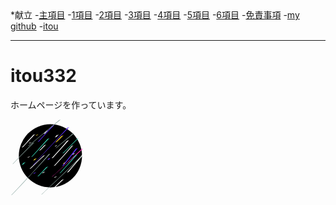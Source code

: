 <head>
<link rel="stylheet" href="style.css">

</head>
*献立
-<a href="https://itou332.github.io/top_page/">主項目</a>
-<a href="https://itou332.github.io/sun/">1項目</a>
-<a href="https://itou332.github.io/itou332a.github.io/">2項目</a>
-<a href="https://itou332.github.io/diary">3項目</a>
-<a href="https://itou332.github.io/today/">4項目</a>
-<a href="https://itou332.github.io/challenge/">5項目</a>
-<a href="https://itou332.github.io/nontitle/">6項目</a>
-<a href="https://itou332.github.io/Privacy-policy/">免責事項</a>
-<a href="https://github.com/itou332">my github</a>
-<a href="http://itou33good.starfree.jp/">itou</a>
<br>

<hr>

itou332
=====
ホームページを作っています。

<svg
   width="32.64822mm"
   height="32.09441mm"
   viewBox="0 0 132.64823 132.09441"
   version="1.1"
   id="svg5"
   inkscape:version="1.1 (c68e22c387, 2021-05-23)"
   sodipodi:docname="utilyuu.svg"
   xmlns:inkscape="http://www.inkscape.org/namespaces/inkscape"
   xmlns:sodipodi="http://sodipodi.sourceforge.net/DTD/sodipodi-0.dtd"
   xmlns="http://www.w3.org/2000/svg"
   xmlns:svg="http://www.w3.org/2000/svg">
  <sodipodi:namedview
     id="namedview7"
     pagecolor="#ffffff"
     bordercolor="#666666"
     borderopacity="1.0"
     inkscape:pageshadow="2"
     inkscape:pageopacity="0.0"
     inkscape:pagecheckerboard="0"
     inkscape:document-units="mm"
     showgrid="false"
     inkscape:zoom="0.69664703"
     inkscape:cx="229.67155"
     inkscape:cy="380.3935"
     inkscape:window-width="1920"
     inkscape:window-height="986"
     inkscape:window-x="-11"
     inkscape:window-y="-11"
     inkscape:window-maximized="1"
     inkscape:current-layer="layer1" />
  <defs
     id="defs2" />
  <g
     inkscape:label="レイヤー 1"
     inkscape:groupmode="layer"
     id="layer1"
     transform="translate(-44.098997,-48.004835)">
    <circle
       style="opacity:0.997669;fill:#000000;fill-rule:evenodd;stroke:#ffffff;stroke-width:0.165;stroke-linecap:square;stroke-linejoin:bevel;stroke-dasharray:0, 0.165, 0.329999, 0.495001, 0.66, 0.825, 0.989999, 1.155, 1.32, 1.485, 1.65, 1.815, 1.98, 2.145, 2.31;stroke-dashoffset:0.2145;stroke-opacity:0;paint-order:stroke fill markers"
       id="path846"
       cx="112.79923"
       cy="111.28005"
       r="55.070335" />
    <path
       style="opacity:0.997669;fill:#ffffff;fill-rule:evenodd;stroke:#ffffff;stroke-width:0.165;stroke-linecap:square;stroke-linejoin:bevel;stroke-dasharray:0, 0.165, 0.329999, 0.495001, 0.66, 0.825, 0.989999, 1.155, 1.32, 1.485, 1.65, 1.815, 1.98, 2.145, 2.31;stroke-dashoffset:0.2145;stroke-opacity:0;paint-order:stroke fill markers"
       id="path1097"
       d="m 173.18426,102.8568 c -6.26994,8.40962 -13.13998,16.36088 -19.99653,24.29382 -3.9053,4.50252 -7.72601,9.07891 -11.74265,13.48315 0,0 3.31439,-1.39549 3.31439,-1.39549 v 0 c 3.80152,-4.38222 7.47679,-8.87146 11.24766,-13.28004 6.9964,-8.14205 14.00831,-16.27838 20.74009,-24.6414 0,0 -3.56296,1.53996 -3.56296,1.53996 z" />
    <path
       style="opacity:0.997669;fill:#ffffff;fill-rule:evenodd;stroke:#ffffff;stroke-width:0.165;stroke-linecap:square;stroke-linejoin:bevel;stroke-dasharray:0, 0.165, 0.329999, 0.495001, 0.66, 0.825, 0.989999, 1.155, 1.32, 1.485, 1.65, 1.815, 1.98, 2.145, 2.31;stroke-dashoffset:0.2145;stroke-opacity:0;paint-order:stroke fill markers"
       id="path1099"
       d="m 149.71337,94.189329 c -10.20548,11.947521 -20.62223,23.717671 -31.41873,35.134731 0,0 2.75292,-1.15197 2.75292,-1.15197 v 0 c 10.64661,-11.64352 21.0109,-23.53973 31.61072,-35.225871 0,0 -2.94491,1.24311 -2.94491,1.24311 z" />
    <path
       style="opacity:0.997669;fill:#ffffff;fill-rule:evenodd;stroke:#ffffff;stroke-width:0.165;stroke-linecap:square;stroke-linejoin:bevel;stroke-dasharray:0, 0.165, 0.329999, 0.495001, 0.66, 0.825, 0.989999, 1.155, 1.32, 1.485, 1.65, 1.815, 1.98, 2.145, 2.31;stroke-dashoffset:0.2145;stroke-opacity:0;paint-order:stroke fill markers"
       id="path1101"
       d="m 100.15758,111.34109 c -8.018986,7.62063 -16.009641,15.27102 -24.016824,22.90412 0,0 2.719253,-1.11956 2.719253,-1.11956 v 0 c 8.160742,-7.86146 16.337375,-15.71707 24.832591,-23.21866 0,0 -3.53502,1.4341 -3.53502,1.4341 z" />
    <path
       style="opacity:0.997669;fill:#ffffff;fill-rule:evenodd;stroke:#ffffff;stroke-width:0.165;stroke-linecap:square;stroke-linejoin:bevel;stroke-dasharray:0, 0.165, 0.329999, 0.495001, 0.66, 0.825, 0.989999, 1.155, 1.32, 1.485, 1.65, 1.815, 1.98, 2.145, 2.31;stroke-dashoffset:0.2145;stroke-opacity:0;paint-order:stroke fill markers"
       id="path1103"
       d="m 104.93699,68.401985 c -2.6889,3.217722 -1.25852,1.511395 -4.29324,5.117229 0,0 3.19622,-1.353727 3.19622,-1.353727 v 0 c 3.18885,-3.692242 1.6371,-1.947976 4.64261,-5.244013 0,0 -3.54559,1.480511 -3.54559,1.480511 z" />
    <path
       style="opacity:0.997669;fill:#ffffff;fill-rule:evenodd;stroke:#ffffff;stroke-width:0.165;stroke-linecap:square;stroke-linejoin:bevel;stroke-dasharray:0, 0.165, 0.329999, 0.495001, 0.66, 0.825, 0.989999, 1.155, 1.32, 1.485, 1.65, 1.815, 1.98, 2.145, 2.31;stroke-dashoffset:0.2145;stroke-opacity:0;paint-order:stroke fill markers"
       id="path1105"
       d="m 123.63421,75.581247 c -2.07839,2.387304 -0.97093,1.10744 -3.31894,3.842589 0,0 3.30963,-1.397529 3.30963,-1.397529 v 0 c 2.47372,-2.796532 1.28301,-1.485308 3.56212,-3.942729 0,0 -3.55281,1.497669 -3.55281,1.497669 z" />
    <path
       style="opacity:0.997669;fill:#ffffff;fill-rule:evenodd;stroke:#ffffff;stroke-width:0.165;stroke-linecap:square;stroke-linejoin:bevel;stroke-dasharray:0, 0.165, 0.329999, 0.495001, 0.66, 0.825, 0.989999, 1.155, 1.32, 1.485, 1.65, 1.815, 1.98, 2.145, 2.31;stroke-dashoffset:0.2145;stroke-opacity:0;paint-order:stroke fill markers"
       id="path1107"
       d="m 73.76043,113.35907 c -0.434007,0.52239 -0.868014,1.04477 -1.30202,1.56716 0,0 3.413553,-1.44569 3.413553,-1.44569 v 0 c 0.469959,-0.53729 0.939914,-1.07457 1.409872,-1.61186 0,0 -3.521405,1.49039 -3.521405,1.49039 z" />
    <path
       style="opacity:0.997669;fill:#ffffff;fill-rule:evenodd;stroke:#ffffff;stroke-width:0.165;stroke-linecap:square;stroke-linejoin:bevel;stroke-dasharray:0, 0.165, 0.329999, 0.495001, 0.66, 0.825, 0.989999, 1.155, 1.32, 1.485, 1.65, 1.815, 1.98, 2.145, 2.31;stroke-dashoffset:0.2145;stroke-opacity:0;paint-order:stroke fill markers"
       id="path1109"
       d="m 99.753194,140.15332 c -0.393007,0.49823 -0.786014,0.99646 -1.179018,1.49469 0,0 3.426744,-1.45999 3.426744,-1.45999 v 0 c 0.43459,-0.51536 0.86918,-1.03072 1.30377,-1.54608 0,0 -3.551496,1.51138 -3.551496,1.51138 z" />
    <path
       style="opacity:0.997669;fill:#ffffff;fill-rule:evenodd;stroke:#ffffff;stroke-width:0.165;stroke-linecap:square;stroke-linejoin:bevel;stroke-dasharray:0, 0.165, 0.329999, 0.495001, 0.66, 0.825, 0.989999, 1.155, 1.32, 1.485, 1.65, 1.815, 1.98, 2.145, 2.31;stroke-dashoffset:0.2145;stroke-opacity:0;paint-order:stroke fill markers"
       id="path1111"
       d="m 121.32226,93.952599 c -0.33765,0.4441 -0.6753,0.888203 -1.01294,1.332306 0,0 3.45659,-1.481891 3.45659,-1.481891 v 0 c 0.36155,-0.452615 0.72311,-0.905232 1.08467,-1.35785 0,0 -3.52832,1.507435 -3.52832,1.507435 z" />
    <path
       style="opacity:0.997669;fill:#ffffff;fill-rule:evenodd;stroke:#ffffff;stroke-width:0.165;stroke-linecap:square;stroke-linejoin:bevel;stroke-dasharray:0, 0.165, 0.329999, 0.495001, 0.66, 0.825, 0.989999, 1.155, 1.32, 1.485, 1.65, 1.815, 1.98, 2.145, 2.31;stroke-dashoffset:0.2145;stroke-opacity:0;paint-order:stroke fill markers"
       id="path1113"
       d="m 76.369565,88.618017 c -0.455774,0.48638 -0.91155,0.972764 -1.367327,1.459145 0,0 3.426751,-1.428094 3.426751,-1.428094 v 0 c 0.489995,-0.501198 0.97999,-1.002395 1.469986,-1.503593 0,0 -3.52941,1.472542 -3.52941,1.472542 z" />
    <path
       style="opacity:0.997669;fill:#ffffff;fill-rule:evenodd;stroke:#ffffff;stroke-width:0.165;stroke-linecap:square;stroke-linejoin:bevel;stroke-dasharray:0, 0.165, 0.329999, 0.495001, 0.66, 0.825, 0.989999, 1.155, 1.32, 1.485, 1.65, 1.815, 1.98, 2.145, 2.31;stroke-dashoffset:0.2145;stroke-opacity:0;paint-order:stroke fill markers"
       id="path1115"
       d="m 120.27509,148.27614 c -0.33937,0.47092 -0.67874,0.94183 -1.01811,1.41275 0,0 3.44248,-1.48666 3.44248,-1.48666 v 0 c 0.36708,-0.48637 0.73416,-0.97275 1.10123,-1.45912 0,0 -3.5256,1.53303 -3.5256,1.53303 z" />
    <path
       style="opacity:0.997669;fill:#ffffff;fill-rule:evenodd;stroke:#ffffff;stroke-width:0.165;stroke-linecap:square;stroke-linejoin:bevel;stroke-dasharray:0, 0.165, 0.329999, 0.495001, 0.66, 0.825, 0.989999, 1.155, 1.32, 1.485, 1.65, 1.815, 1.98, 2.145, 2.31;stroke-dashoffset:0.2145;stroke-opacity:0;paint-order:stroke fill markers"
       id="path1117"
       d="m 151.70998,107.67384 c -0.43026,0.6269 -0.86053,1.2538 -1.2908,1.8807 0,0 3.36811,-1.46015 3.36811,-1.46015 v 0 c 0.48094,-0.64478 0.96188,-1.28956 1.44282,-1.93434 0,0 -3.52013,1.51379 -3.52013,1.51379 z" />
    <path
       style="opacity:0.997669;fill:#ffffff;fill-rule:evenodd;stroke:#ffffff;stroke-width:0.165;stroke-linecap:square;stroke-linejoin:bevel;stroke-dasharray:0, 0.165, 0.329999, 0.495001, 0.66, 0.825, 0.989999, 1.155, 1.32, 1.485, 1.65, 1.815, 1.98, 2.145, 2.31;stroke-dashoffset:0.2145;stroke-opacity:0;paint-order:stroke fill markers"
       id="path1119"
       d="m 141.7813,85.162278 c -8.57908,10.584682 -17.83943,20.590042 -27.12167,30.555042 0,0 2.66054,-1.11379 2.66054,-1.11379 v 0 c 9.43402,-10.21826 18.82023,-20.480148 27.9984,-30.929491 0,0 -3.53727,1.488239 -3.53727,1.488239 z" />
    <path
       style="opacity:0.997669;fill:#ffffff;fill-rule:evenodd;stroke:#ffffff;stroke-width:0.165;stroke-linecap:square;stroke-linejoin:bevel;stroke-dasharray:0, 0.165, 0.329999, 0.495001, 0.66, 0.825, 0.989999, 1.155, 1.32, 1.485, 1.65, 1.815, 1.98, 2.145, 2.31;stroke-dashoffset:0.2145;stroke-opacity:0;paint-order:stroke fill markers"
       id="path1121"
       d="m 101.80784,93.077111 c -3.062928,3.228033 -6.128891,6.453179 -9.195385,9.677829 0,0 3.004542,-1.25292 3.004542,-1.25292 v 0 c 3.19541,-3.34288 6.386203,-6.69219 9.736283,-9.882269 0,0 -3.54544,1.45736 -3.54544,1.45736 z" />
    <path
       style="opacity:0.997669;fill:#ffffff;fill-rule:evenodd;stroke:#ffffff;stroke-width:0.165;stroke-linecap:square;stroke-linejoin:bevel;stroke-dasharray:0, 0.165, 0.329999, 0.495001, 0.66, 0.825, 0.989999, 1.155, 1.32, 1.485, 1.65, 1.815, 1.98, 2.145, 2.31;stroke-dashoffset:0.2145;stroke-opacity:0;paint-order:stroke fill markers"
       id="path1123"
       d="m 132.89988,153.11111 c -4.65569,4.70072 -9.55473,9.15448 -14.32869,13.73459 0,0 3.22659,-1.32955 3.22659,-1.32955 v 0 c 4.84498,-4.69217 9.81388,-9.2517 14.71719,-13.88235 0,0 -3.61509,1.47731 -3.61509,1.47731 z" />
    <path
       style="opacity:0.997669;fill:#ffffff;fill-rule:evenodd;stroke:#ffffff;stroke-width:0.165;stroke-linecap:square;stroke-linejoin:bevel;stroke-dasharray:0, 0.165, 0.329999, 0.495001, 0.66, 0.825, 0.989999, 1.155, 1.32, 1.485, 1.65, 1.815, 1.98, 2.145, 2.31;stroke-dashoffset:0.2145;stroke-opacity:0;paint-order:stroke fill markers"
       id="path1125"
       d="m 82.999129,74.783155 c -6.668002,7.371088 -13.410633,14.673273 -20.09825,22.026618 0,0 2.383139,-0.99972 2.383139,-0.99972 v 0 c 6.966691,-7.588078 13.987711,-15.127634 21.203727,-22.480275 0,0 -3.488616,1.453377 -3.488616,1.453377 z" />
    <path
       style="opacity:0.997669;fill:#ffda31;fill-opacity:1;fill-rule:evenodd;stroke:#ffffff;stroke-width:0.165;stroke-linecap:square;stroke-linejoin:bevel;stroke-dasharray:0, 0.165, 0.329999, 0.495001, 0.66, 0.825, 0.989999, 1.155, 1.32, 1.485, 1.65, 1.815, 1.98, 2.145, 2.31;stroke-dashoffset:0.2145;stroke-opacity:0;paint-order:stroke fill markers"
       id="path1127"
       d="m 132.0682,76.96401 c -3.66014,3.829635 -7.41535,7.567046 -11.14282,11.330805 0,0 3.07098,-1.273898 3.07098,-1.273898 v 0 c 3.84639,-3.88865 7.72989,-7.739263 11.6494,-11.554319 0,0 -3.57756,1.497412 -3.57756,1.497412 z" />
    <path
       style="opacity:0.997669;fill:#ffda31;fill-opacity:1;fill-rule:evenodd;stroke:#ffffff;stroke-width:0.165;stroke-linecap:square;stroke-linejoin:bevel;stroke-dasharray:0, 0.165, 0.329999, 0.495001, 0.66, 0.825, 0.989999, 1.155, 1.32, 1.485, 1.65, 1.815, 1.98, 2.145, 2.31;stroke-dashoffset:0.2145;stroke-opacity:0;paint-order:stroke fill markers"
       id="path1195"
       d="m 136.2599,123.4495 c -0.57526,0.79037 -1.15051,1.58074 -1.72577,2.3711 0,0 3.28093,-1.40996 3.28093,-1.40996 v 0 c 0.66483,-0.82897 1.32966,-1.65792 1.99449,-2.48688 0,0 -3.54965,1.52574 -3.54965,1.52574 z" />
    <path
       style="opacity:0.997669;fill:#ffda31;fill-opacity:1;fill-rule:evenodd;stroke:#ffffff;stroke-width:0.165;stroke-linecap:square;stroke-linejoin:bevel;stroke-dasharray:0, 0.165, 0.329999, 0.495001, 0.66, 0.825, 0.989999, 1.155, 1.32, 1.485, 1.65, 1.815, 1.98, 2.145, 2.31;stroke-dashoffset:0.2145;stroke-opacity:0;paint-order:stroke fill markers"
       id="path1197"
       d="m 85.326476,116.61311 c -0.903595,1.09367 -1.807189,2.18733 -2.710786,3.281 0,0 3.111672,-1.31579 3.111672,-1.31579 v 0 c 1.027147,-1.14422 2.054293,-2.28843 3.08144,-3.43265 0,0 -3.482326,1.46744 -3.482326,1.46744 z" />
    <path
       style="opacity:0.997669;fill:#ffda31;fill-opacity:1;fill-rule:evenodd;stroke:#ffffff;stroke-width:0.165;stroke-linecap:square;stroke-linejoin:bevel;stroke-dasharray:0, 0.165, 0.329999, 0.495001, 0.66, 0.825, 0.989999, 1.155, 1.32, 1.485, 1.65, 1.815, 1.98, 2.145, 2.31;stroke-dashoffset:0.2145;stroke-opacity:0;paint-order:stroke fill markers"
       id="path1199"
       d="m 88.477761,74.940006 c -0.435033,0.442838 -0.870069,0.885679 -1.305102,1.328517 0,0 3.449113,-1.428667 3.449113,-1.428667 v 0 c 0.461685,-0.45388 0.923367,-0.907759 1.385052,-1.361636 0,0 -3.529063,1.461786 -3.529063,1.461786 z" />
    <path
       style="opacity:0.997669;fill:#6131ff;fill-opacity:1;fill-rule:evenodd;stroke:#ffffff;stroke-width:0.165;stroke-linecap:square;stroke-linejoin:bevel;stroke-dasharray:0, 0.165, 0.329999, 0.495001, 0.66, 0.825, 0.989999, 1.155, 1.32, 1.485, 1.65, 1.815, 1.98, 2.145, 2.31;stroke-dashoffset:0.2145;stroke-opacity:0;paint-order:stroke fill markers"
       id="path1201"
       d="m 84.266319,141.16518 c -0.606576,0.66448 -1.213154,1.32896 -1.81973,1.99344 0,0 3.330009,-1.39176 3.330009,-1.39176 v 0 c 0.665104,-0.69081 1.330206,-1.38163 1.995308,-2.07244 0,0 -3.505587,1.47076 -3.505587,1.47076 z" />
    <path
       style="opacity:0.997669;fill:#6131ff;fill-opacity:1;fill-rule:evenodd;stroke:#ffffff;stroke-width:0.165;stroke-linecap:square;stroke-linejoin:bevel;stroke-dasharray:0, 0.165, 0.329999, 0.495001, 0.66, 0.825, 0.989999, 1.155, 1.32, 1.485, 1.65, 1.815, 1.98, 2.145, 2.31;stroke-dashoffset:0.2145;stroke-opacity:0;paint-order:stroke fill markers"
       id="path1269"
       d="m 109.38187,116.15191 c -0.62356,0.7894 -1.24713,1.5788 -1.87069,2.3682 0,0 3.27752,-1.39542 3.27752,-1.39542 v 0 c 0.69717,-0.81971 1.39434,-1.63942 2.09151,-2.45913 0,0 -3.49834,1.48635 -3.49834,1.48635 z" />
    <path
       style="opacity:0.997669;fill:#6131ff;fill-opacity:1;fill-rule:evenodd;stroke:#ffffff;stroke-width:0.165;stroke-linecap:square;stroke-linejoin:bevel;stroke-dasharray:0, 0.165, 0.329999, 0.495001, 0.66, 0.825, 0.989999, 1.155, 1.32, 1.485, 1.65, 1.815, 1.98, 2.145, 2.31;stroke-dashoffset:0.2145;stroke-opacity:0;paint-order:stroke fill markers"
       id="path1271"
       d="m 157.02712,98.93855 c -7.77085,10.21098 -15.76305,20.25095 -23.76378,30.28195 0,0 2.38802,-1.02094 2.38802,-1.02094 v 0 c 8.20747,-10.33115 16.45891,-20.62964 24.89589,-30.774805 0,0 -3.52013,1.513795 -3.52013,1.513795 z" />
    <path
       style="opacity:0.997669;fill:#6131ff;fill-opacity:1;fill-rule:evenodd;stroke:#ffffff;stroke-width:0.165;stroke-linecap:square;stroke-linejoin:bevel;stroke-dasharray:0, 0.165, 0.329999, 0.495001, 0.66, 0.825, 0.989999, 1.155, 1.32, 1.485, 1.65, 1.815, 1.98, 2.145, 2.31;stroke-dashoffset:0.2145;stroke-opacity:0;paint-order:stroke fill markers"
       id="path1273"
       d="m 116.51118,58.840978 c -0.99871,1.097981 -1.98944,2.203265 -2.99612,3.293941 -1.93366,2.095005 -3.8955,4.163919 -5.82476,6.262967 -6.92139,7.530502 -10.038554,11.039917 -16.966129,18.742488 0,0 1.990537,-0.836475 1.990537,-0.836475 v 0 c 2.947914,-3.255227 5.863474,-6.540045 8.843732,-9.765683 6.01984,-6.51547 12.21735,-12.852339 18.44297,-19.169073 0,0 -3.49023,1.471835 -3.49023,1.471835 z" />
    <path
       style="opacity:0.997669;fill:#6131ff;fill-opacity:1;fill-rule:evenodd;stroke:#ffffff;stroke-width:0.165;stroke-linecap:square;stroke-linejoin:bevel;stroke-dasharray:0, 0.165, 0.329999, 0.495001, 0.66, 0.825, 0.989999, 1.155, 1.32, 1.485, 1.65, 1.815, 1.98, 2.145, 2.31;stroke-dashoffset:0.2145;stroke-opacity:0;paint-order:stroke fill markers"
       id="path1275"
       d="m 142.252,62.595148 c -11.39457,12.505491 -23.12066,24.703521 -34.62024,37.11195 -9.244025,9.974602 -16.244093,17.699752 -25.363048,27.709442 0,0 1.337763,-0.56172 1.337763,-0.56172 v 0 c 10.182508,-11.26257 14.803339,-16.47266 25.322325,-27.689409 12.05126,-12.850669 24.37457,-25.444063 36.74408,-37.987239 0,0 -3.42088,1.416976 -3.42088,1.416976 z" />
    <path
       style="opacity:0.997669;fill:#ff31bc;fill-opacity:1;fill-rule:evenodd;stroke:#ffffff;stroke-width:0.165;stroke-linecap:square;stroke-linejoin:bevel;stroke-dasharray:0, 0.165, 0.329999, 0.495001, 0.66, 0.825, 0.989999, 1.155, 1.32, 1.485, 1.65, 1.815, 1.98, 2.145, 2.31;stroke-dashoffset:0.2145;stroke-opacity:0;paint-order:stroke fill markers"
       id="path1277"
       d="m 166.29965,100.01627 c -1.35494,1.37199 -2.68423,2.76977 -4.06481,4.11595 -4.57657,4.46258 -15.20434,14.44147 -19.11399,18.08134 -8.057,7.50103 -19.75654,18.22346 -27.8303,25.64044 0,0 1.21052,-0.49535 1.21052,-0.49535 v 0 c 22.29351,-20.44419 6.0165,-5.55156 28.26567,-25.81939 0.1475,-0.13437 18.30577,-16.69179 20.381,-18.60929 1.54855,-1.43086 3.06953,-2.89125 4.6043,-4.336876 0,0 -3.45239,1.423176 -3.45239,1.423176 z" />
    <path
       style="opacity:0.997669;fill:#37c8ab;fill-opacity:1;fill-rule:evenodd;stroke:#ffffff;stroke-width:0.165;stroke-linecap:square;stroke-linejoin:bevel;stroke-dasharray:0, 0.165, 0.329999, 0.495001, 0.66, 0.825, 0.989999, 1.155, 1.32, 1.485, 1.65, 1.815, 1.98, 2.145, 2.31;stroke-dashoffset:0.2145;stroke-opacity:0;paint-order:stroke fill markers"
       id="path1388"
       d="m 158.85542,81.977187 c -8.18824,8.542374 -16.65659,16.809571 -25.06138,25.137013 0,0 2.12464,-0.87923 2.12464,-0.87923 v 0 c 8.57336,-8.539089 17.17787,-17.046049 25.86043,-25.474375 0,0 -2.92369,1.216592 -2.92369,1.216592 z" />
    <path
       style="opacity:0.997669;fill:#37c8ab;fill-opacity:1;fill-rule:evenodd;stroke:#ffffff;stroke-width:0.165;stroke-linecap:square;stroke-linejoin:bevel;stroke-dasharray:0, 0.165, 0.329999, 0.495001, 0.66, 0.825, 0.989999, 1.155, 1.32, 1.485, 1.65, 1.815, 1.98, 2.145, 2.31;stroke-dashoffset:0.2145;stroke-opacity:0;paint-order:stroke fill markers"
       id="path1390"
       d="m 107.78926,81.732889 c -9.355726,10.64042 -18.901003,21.112011 -28.373293,31.648341 0,0 1.973223,-0.82934 1.973223,-0.82934 v 0 c 9.815594,-10.86243 19.66509,-21.697443 29.80539,-32.25934 0,0 -3.40532,1.440339 -3.40532,1.440339 z" />
    <path
       style="opacity:0.997669;fill:#37c8ab;fill-opacity:1;fill-rule:evenodd;stroke:#ffffff;stroke-width:0.165;stroke-linecap:square;stroke-linejoin:bevel;stroke-dasharray:0, 0.165, 0.329999, 0.495001, 0.66, 0.825, 0.989999, 1.155, 1.32, 1.485, 1.65, 1.815, 1.98, 2.145, 2.31;stroke-dashoffset:0.2145;stroke-opacity:0;paint-order:stroke fill markers"
       id="path1392"
       d="m 105.55195,131.063 c -5.04675,5.71474 -10.401694,11.14855 -15.691826,16.63532 0,0 2.475463,-1.02979 2.475463,-1.02979 v 0 c 5.544397,-5.68229 11.125523,-11.32879 16.629623,-17.05015 0,0 -3.41326,1.44462 -3.41326,1.44462 z" />
    <path
       style="opacity:0.997669;fill:#37c8ab;fill-opacity:1;fill-rule:evenodd;stroke:#ffffff;stroke-width:0.165;stroke-linecap:square;stroke-linejoin:bevel;stroke-dasharray:0, 0.165, 0.329999, 0.495001, 0.66, 0.825, 0.989999, 1.155, 1.32, 1.485, 1.65, 1.815, 1.98, 2.145, 2.31;stroke-dashoffset:0.2145;stroke-opacity:0;paint-order:stroke fill markers"
       id="path1394"
       d="m 65.911901,123.44491 c -1.101405,1.31329 -2.202807,2.62657 -3.304212,3.93985 0,0 2.99108,-1.26155 2.99108,-1.26155 v 0 c 1.264873,-1.3789 2.529745,-2.75781 3.794618,-4.13671 0,0 -3.481486,1.45841 -3.481486,1.45841 z" />
    <path
       style="opacity:0.997669;fill:#37c8ab;fill-opacity:1;fill-rule:evenodd;stroke:#ffffff;stroke-width:0.165;stroke-linecap:square;stroke-linejoin:bevel;stroke-dasharray:0, 0.165, 0.329999, 0.495001, 0.66, 0.825, 0.989999, 1.155, 1.32, 1.485, 1.65, 1.815, 1.98, 2.145, 2.31;stroke-dashoffset:0.2145;stroke-opacity:0;paint-order:stroke fill markers"
       id="path1396"
       d="m 156.53081,110.13474 c -1.17057,1.43241 -2.31275,2.8885 -3.51169,4.29724 -3.63247,4.26811 -11.38873,12.95978 -14.64444,16.62407 -3.30075,3.71499 -6.60543,7.42648 -9.90814,11.13973 0,0 1.74502,-0.73401 1.74502,-0.73401 v 0 c 3.38447,-3.74737 6.75546,-7.50695 10.15342,-11.2421 6.53064,-7.17871 13.19433,-14.23911 19.58826,-21.54138 0,0 -3.42243,1.45645 -3.42243,1.45645 z" />
    <path
       style="opacity:0.997669;fill:#93aca7;fill-opacity:1;fill-rule:evenodd;stroke:#ffffff;stroke-width:0.165;stroke-linecap:square;stroke-linejoin:bevel;stroke-dasharray:0, 0.165, 0.329999, 0.495001, 0.66, 0.825, 0.989999, 1.155, 1.32, 1.485, 1.65, 1.815, 1.98, 2.145, 2.31;stroke-dashoffset:0.2145;stroke-opacity:0;paint-order:stroke fill markers"
       id="path1398"
       d="m 109.42954,108.90126 c -17.603138,20.66386 -36.152705,40.49307 -54.79979,60.21077 -3.490409,3.63702 -6.980819,7.27404 -10.471229,10.91107 0,0 1.753063,-0.73121 1.753063,-0.73121 v 0 c 3.39648,-3.5981 6.792963,-7.1962 10.189446,-10.79429 19.049348,-20.2302 37.971642,-40.57748 56.76422,-61.04633 0,0 -3.43571,1.44999 -3.43571,1.44999 z" />
    <path
       style="opacity:0.997669;fill:#93aca7;fill-opacity:1;fill-rule:evenodd;stroke:#ffffff;stroke-width:0.165;stroke-linecap:square;stroke-linejoin:bevel;stroke-dasharray:0, 0.165, 0.329999, 0.495001, 0.66, 0.825, 0.989999, 1.155, 1.32, 1.485, 1.65, 1.815, 1.98, 2.145, 2.31;stroke-dashoffset:0.2145;stroke-opacity:0;paint-order:stroke fill markers"
       id="path1433"
       d="m 150.93356,73.08403 c -9.52841,8.631457 -19.46534,16.798195 -29.39241,24.96285 0,0 2.25685,-0.909598 2.25685,-0.909598 v 0 c 10.21829,-8.450984 20.44265,-16.895685 30.57305,-25.452032 0,0 -3.43749,1.39878 -3.43749,1.39878 z" />
    <path
       style="opacity:0.997669;fill:#93aca7;fill-opacity:1;fill-rule:evenodd;stroke:#ffffff;stroke-width:0.165;stroke-linecap:square;stroke-linejoin:bevel;stroke-dasharray:0, 0.165, 0.329999, 0.495001, 0.66, 0.825, 0.989999, 1.155, 1.32, 1.485, 1.65, 1.815, 1.98, 2.145, 2.31;stroke-dashoffset:0.2145;stroke-opacity:0;paint-order:stroke fill markers"
       id="path1435"
       d="m 127.4211,49.397237 c -17.9753,15.32814 -36.206352,30.351782 -54.32193,45.51282 0,0 1.971434,-0.796817 1.971434,-0.796817 v 0 C 93.49379,78.528541 112.09416,63.150945 130.87975,48.004835 c 0,0 -3.45865,1.392402 -3.45865,1.392402 z" />
    <path
       style="opacity:0.997669;fill:#93aca7;fill-opacity:1;fill-rule:evenodd;stroke:#ffffff;stroke-width:0.165;stroke-linecap:square;stroke-linejoin:bevel;stroke-dasharray:0, 0.165, 0.329999, 0.495001, 0.66, 0.825, 0.989999, 1.155, 1.32, 1.485, 1.65, 1.815, 1.98, 2.145, 2.31;stroke-dashoffset:0.2145;stroke-opacity:0;paint-order:stroke fill markers"
       id="path1437"
       d="m 165.17786,112.7039 c -1.49526,1.6056 -2.96024,3.23994 -4.48578,4.8168 -9.63817,9.96238 -19.74352,19.46663 -29.77428,29.0283 -12.77546,12.17802 -11.17541,10.63869 -23.8227,22.57569 -3.59329,3.37212 -7.186577,6.74424 -10.779862,10.11635 0,0 1.794332,-0.73705 1.794332,-0.73705 v 0 c 3.53509,-3.34832 7.07019,-6.69665 10.60528,-10.04497 7.9285,-7.51741 15.84705,-15.04533 23.77967,-22.5584 12.09044,-11.451 24.32787,-22.75824 36.04238,-34.59793 0,0 -3.35904,1.40121 -3.35904,1.40121 z" />
    <path
       style="opacity:0.997669;fill:#93aca7;fill-opacity:1;fill-rule:evenodd;stroke:#ffffff;stroke-width:0.165;stroke-linecap:square;stroke-linejoin:bevel;stroke-dasharray:0, 0.165, 0.329999, 0.495001, 0.66, 0.825, 0.989999, 1.155, 1.32, 1.485, 1.65, 1.815, 1.98, 2.145, 2.31;stroke-dashoffset:0.2145;stroke-opacity:0;paint-order:stroke fill markers"
       id="path1439"
       d="M 81.73767,89.264976 C 69.811338,101.40949 58.052559,113.71589 46.278217,126.00731 c 0,0 1.584423,-0.66021 1.584423,-0.66021 v 0 c 12.200231,-12.71576 24.415951,-25.429912 37.277061,-37.485681 0,0 -3.402031,1.403557 -3.402031,1.403557 z" />
  </g>
</svg>

